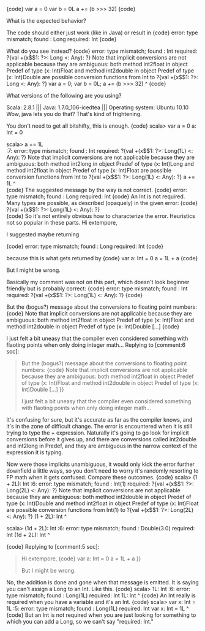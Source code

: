 {code}
var a = 0
var b = 0L
a += (b >>> 32)
{code} 

What is the expected behavior?

The code should either just work (like in Java) or result in 
{code}
error: type mismatch;
 found   : Long
 required: Int
{code}


What do you see instead?
{code}
error: type mismatch;
 found   : Int
 required: ?{val +(x$$1: ?>: Long <: Any): ?}
Note that implicit conversions are not applicable because they are ambiguous:
 both method int2float in object Predef of type (x: Int)Float
 and method int2double in object Predef of type (x: Int)Double
 are possible conversion functions from Int to ?{val +(x$$1: ?>: Long <: Any): ?}
       var a = 0; var b = 0L; a += (b >>> 32)
                              ^
{code}


What versions of the following are you using?

Scala: 2.8.1 ||| Java: 1.7.0_106-icedtea ||| Operating system: Ubuntu 10.10
Wow, java lets you do that? That's kind of frightening.

You don't need to get all bitshifty, this is enough.
{code}
scala> var a = 0
a: Int = 0

scala> a += 1L  
<console>:7: error: type mismatch;
 found   : Int
 required: ?{val +(x$$1: ?>: Long(1L) <: Any): ?}
Note that implicit conversions are not applicable because they are ambiguous:
 both method int2long in object Predef of type (x: Int)Long
 and method int2float in object Predef of type (x: Int)Float
 are possible conversion functions from Int to ?{val +(x$$1: ?>: Long(1L) <: Any): ?}
       a += 1L
       ^  
{code}
The suggested message by the way is not correct.
{code}
error: type mismatch;
 found   : Long
 required: Int
{code}
An Int is not required.  Many types are possible, as described (opaquely) in the given error:
{code}
?{val +(x$$1: ?>: Long(1L) <: Any): ?}  
{code}
So it's not entirely obvious how to characterize the error.  Heuristics not so popular in these parts.
Hi extempore,

I suggested maybe returning

{code}
error: type mismatch;
 found   : Long
 required: Int
{code}

because this is what gets returned by 
{code}
var a: Int = 0
a = 1L + a
{code}

But I might be wrong.

Basically my comment was not on this part, which doesn't look beginner friendly but is probably correct:
{code}
error: type mismatch;
 found   : Int
 required: ?{val +(x$$1: ?>: Long(1L) <: Any): ?}
{code}

But the (bogus?) message about the conversions to floating point numbers:
{code}
Note that implicit conversions are not applicable because they are ambiguous:
 both method int2float in object Predef of type (x: Int)Float
 and method int2double in object Predef of type (x: Int)Double
[...]
{code}

I just felt a bit uneasy that the compiler even considered something with flaoting points when only doing integer math...
Replying to [comment:6 soc]:
> But the (bogus?) message about the conversions to floating point numbers:
> {code}
> Note that implicit conversions are not applicable because they are ambiguous:
>  both method int2float in object Predef of type (x: Int)Float
>  and method int2double in object Predef of type (x: Int)Double
> [...]
> }}
> 
> I just felt a bit uneasy that the compiler even considered something with flaoting points when only doing integer math...

It's confusing for sure, but it's accurate as far as the compiler knows, and it's in the zone of difficult change.  The error is encountered when it is still trying to type the + expression.  Naturally it's going to go look for implicit conversions before it gives up, and there are conversions called int2double and int2long in Predef, and they are ambiguous in the narrow context of the expression it is typing.

Now were those implicits unambiguous, it would only kick the error further downfield a little ways, so you don't need to worry it's randomly resorting to FP math when it gets confused.  Compare these outcomes.
{code}
scala> (1 + 2L): Int 
<console>:6: error: type mismatch;
 found   : Int(1)
 required: ?{val +(x$$1: ?>: Long(2L) <: Any): ?}
Note that implicit conversions are not applicable because they are ambiguous:
 both method int2double in object Predef of type (x: Int)Double
 and method int2float in object Predef of type (x: Int)Float
 are possible conversion functions from Int(1) to ?{val +(x$$1: ?>: Long(2L) <: Any): ?}
       (1 + 2L): Int
        ^

scala> (1d + 2L): Int 
<console>:6: error: type mismatch;
 found   : Double(3.0)
 required: Int
       (1d + 2L): Int
           ^

{code}
Replying to [comment:5 soc]:
> Hi extempore,
> {code}
> var a: Int = 0
> a = 1L + a
> }}
> 
> But I might be wrong.

No, the addition is done and gone when that message is emitted.  It is saying you can't assign a Long to an Int.  Like this.
{code}
scala> 1L: Int
<console>:6: error: type mismatch;
 found   : Long(1L)
 required: Int
       1L: Int
       ^
{code}
An Int really is required when you have a variable and it's an Int.
{code}
scala> var x: Int = 1L
<console>:5: error: type mismatch;
 found   : Long(1L)
 required: Int
       var x: Int = 1L
                    ^
{code}
But an Int is not required when you are just looking for something to which you can add a Long, so we can't say "required: Int."
